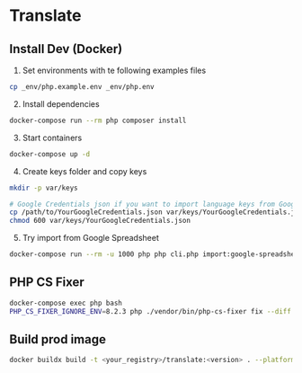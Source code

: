 # Translate

## Install Dev (Docker)

1. Set environments with te following examples files
```bash
cp _env/php.example.env _env/php.env
```

2. Install dependencies
```bash
docker-compose run --rm php composer install
```

3. Start containers

```bash 
docker-compose up -d
```

4. Create keys folder and copy keys

```bash
mkdir -p var/keys

# Google Credentials json if you want to import language keys from Google Spreadsheets.
cp /path/to/YourGoogleCredentials.json var/keys/YourGoogleCredentials.json
chmod 600 var/keys/YourGoogleCredentials.json
```

5. Try import from Google Spreadsheet

```bash
docker-compose run --rm -u 1000 php php cli.php import:google-spreadsheet "1a3bVZkaGq5R631LTDx7hOGsdIA4LuxlHVl-pWNFE1J4" "A3:F" "hu,en,de,ro,ru"
```
## PHP CS Fixer

```bash
docker-compose exec php bash
PHP_CS_FIXER_IGNORE_ENV=8.2.3 php ./vendor/bin/php-cs-fixer fix --diff --dry-run --config .php-cs-fixer.php --verbose
```

## Build prod image

```bash
docker buildx build -t <your_registry>/translate:<version> . --platform=linux/arm64,linux/amd64 -f _docker/php/prod/Dockerfile --push
```
